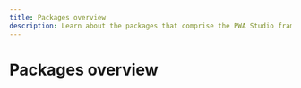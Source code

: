 ```yaml
---
title: Packages overview
description: Learn about the packages that comprise the PWA Studio framework.
---
```


# Packages overview
